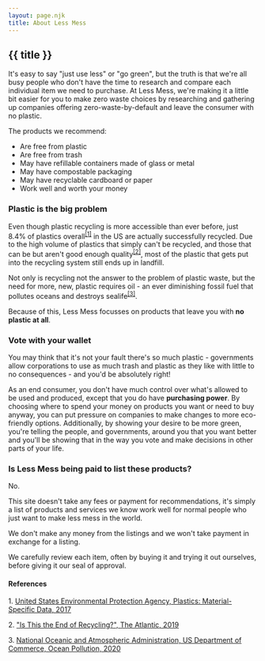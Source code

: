 ```yaml
---
layout: page.njk
title: About Less Mess
---
```

## {{ title }}
<p>It's easy to say "just use less" or "go green", but the truth is that we're all busy people who don't have the time to research and compare each individual item we need to purchase. At Less Mess, we're making it a little bit easier for you to make zero waste choices by researching and gathering up companies offering zero-waste-by-default and leave the consumer with no plastic.</p>
<p>The products we recommend:</p>
<ul>
	<li>Are free from plastic</li>
	<li>Are free from trash</li>
	<li>May have refillable containers made of glass or metal</li>
	<li>May have compostable packaging</li>
	<li>May have recyclable cardboard or paper</li>
	<li>Work well and worth your money</li>
</ul>

### Plastic is the big problem
<p>Even though plastic recycling is more accessible than ever before, just 8.4% of plastics overall<sup><a href="#ref1">[1]</a></sup> in the US are actually successfully recycled. Due to the high volume of plastics that simply can't be recycled, and those that can be but aren't good enough quality<sup><a href="#ref2">[2]</a></sup>, most of the plastic that gets put into the recycling system still ends up in landfill.</p>
<p>Not only is recycling not the answer to the problem of plastic waste, but the need for more, new, plastic requires oil - an ever diminishing fossil fuel that pollutes oceans and destroys sealife<sup><a href="#ref3">[3]</a></sup>.</p>
<p>Because of this, Less Mess focusses on products that leave you with <strong>no plastic at all</strong>.</p>

### Vote with your wallet
<p>You may think that it's not your fault there's so much plastic - governments allow corporations to use as much trash and plastic as they like with little to no consequences - and you'd be absolutely right!</p>
<p>As an end consumer, you don't have much control over what's allowed to be used and produced, except that you do have <strong>purchasing power</strong>. By choosing where to spend your money on products you want or need to buy anyway, you can put pressure on companies to make changes to more eco-friendly options. Additionally, by showing your desire to be more green, you're telling the people, and governments, around you that you want better and you'll be showing that in the way you vote and make decisions in other parts of your life.</p>

### Is Less Mess being paid to list these products?
<p>No.</p>
<p>This site doesn't take any fees or payment for recommendations, it's simply a list of products and services we know work well for normal people who just want to make less mess in the world.</p>
<p>We don't make any money from the listings and we won't take payment in exchange for a listing.</p>
<p>We carefully review each item, often by buying it and trying it out ourselves, before giving it our seal of approval.</p>


#### References
<p id="ref1">1. <a href="https://www.epa.gov/facts-and-figures-about-materials-waste-and-recycling/plastics-material-specific-data">United States Environmental Protection Agency, Plastics: Material-Specific Data, 2017</a></p>
<p id="ref2">2. <a href="https://www.theatlantic.com/technology/archive/2019/03/china-has-stopped-accepting-our-trash/584131/">"Is This the End of Recycling?", The Atlantic, 2019</a>
<p id="ref3">3. <a href="https://www.noaa.gov/education/resource-collections/ocean-coasts/ocean-pollution">National Oceanic and Atmospheric Administration, US Department of Commerce, Ocean Pollution, 2020</a>





